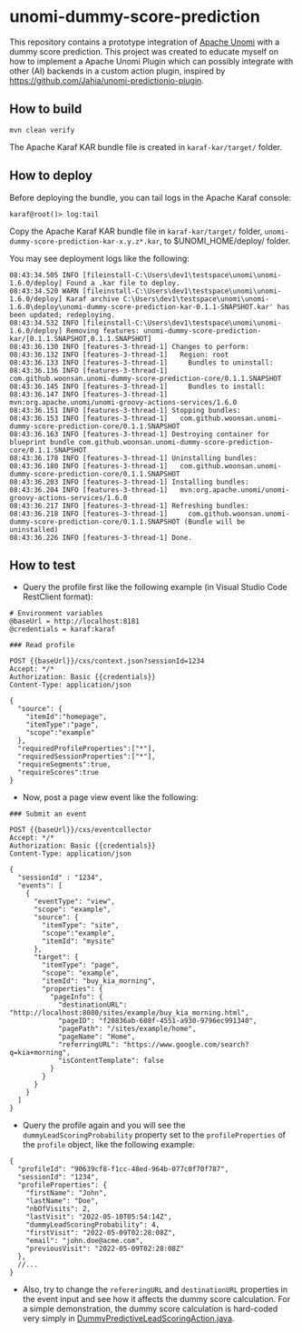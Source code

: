 # unomi-dummy-score-prediction

This repository contains a prototype integration of [Apache Unomi](https://unomi.apache.org/) with a dummy score prediction.
This project was created to educate myself on how to implement a Apache Unomi Plugin which can possibly integrate with other (AI) backends in a custom action plugin, inspired by https://github.com/Jahia/unomi-predictionio-plugin.

## How to build

```
mvn clean verify
```

The Apache Karaf KAR bundle file is created in `karaf-kar/target/` folder.

## How to deploy

Before deploying the bundle, you can tail logs in the Apache Karaf console:

```
karaf@root()> log:tail
```

Copy the Apache Karaf KAR bundle file in `karaf-kar/target/` folder, `unomi-dummy-score-prediction-kar-x.y.z*.kar`, to $UNOMI_HOME/deploy/ folder.

You may see deployment logs like the following:

```
08:43:34.505 INFO [fileinstall-C:\Users\dev1\testspace\unomi\unomi-1.6.0/deploy] Found a .kar file to deploy.
08:43:34.520 WARN [fileinstall-C:\Users\dev1\testspace\unomi\unomi-1.6.0/deploy] Karaf archive C:\Users\dev1\testspace\unomi\unomi-1.6.0\deploy\unomi-dummy-score-prediction-kar-0.1.1-SNAPSHOT.kar' has been updated; redeploying.
08:43:34.532 INFO [fileinstall-C:\Users\dev1\testspace\unomi\unomi-1.6.0/deploy] Removing features: unomi-dummy-score-prediction-kar/[0.1.1.SNAPSHOT,0.1.1.SNAPSHOT]
08:43:36.130 INFO [features-3-thread-1] Changes to perform:
08:43:36.132 INFO [features-3-thread-1]   Region: root
08:43:36.133 INFO [features-3-thread-1]     Bundles to uninstall:
08:43:36.136 INFO [features-3-thread-1]       com.github.woonsan.unomi-dummy-score-prediction-core/0.1.1.SNAPSHOT
08:43:36.145 INFO [features-3-thread-1]     Bundles to install:
08:43:36.147 INFO [features-3-thread-1]       mvn:org.apache.unomi/unomi-groovy-actions-services/1.6.0
08:43:36.151 INFO [features-3-thread-1] Stopping bundles:
08:43:36.153 INFO [features-3-thread-1]   com.github.woonsan.unomi-dummy-score-prediction-core/0.1.1.SNAPSHOT
08:43:36.163 INFO [features-3-thread-1] Destroying container for blueprint bundle com.github.woonsan.unomi-dummy-score-prediction-core/0.1.1.SNAPSHOT
08:43:36.178 INFO [features-3-thread-1] Uninstalling bundles:
08:43:36.180 INFO [features-3-thread-1]   com.github.woonsan.unomi-dummy-score-prediction-core/0.1.1.SNAPSHOT
08:43:36.203 INFO [features-3-thread-1] Installing bundles:
08:43:36.204 INFO [features-3-thread-1]   mvn:org.apache.unomi/unomi-groovy-actions-services/1.6.0
08:43:36.217 INFO [features-3-thread-1] Refreshing bundles:
08:43:36.218 INFO [features-3-thread-1]     com.github.woonsan.unomi-dummy-score-prediction-core/0.1.1.SNAPSHOT (Bundle will be uninstalled)
08:43:36.226 INFO [features-3-thread-1] Done.
```

## How to test

- Query the profile first like the following example (in Visual Studio Code RestClient format):

```
# Environment variables
@baseUrl = http://localhost:8181
@credentials = karaf:karaf

### Read profile

POST {{baseUrl}}/cxs/context.json?sessionId=1234
Accept: */*
Authorization: Basic {{credentials}}
Content-Type: application/json

{
  "source": {
    "itemId":"homepage",
    "itemType":"page",
    "scope":"example"
  },
  "requiredProfileProperties":["*"],
  "requiredSessionProperties":["*"],
  "requireSegments":true,
  "requireScores":true
}
```

- Now, post a page view event like the following:

```
### Submit an event

POST {{baseUrl}}/cxs/eventcollector
Accept: */*
Authorization: Basic {{credentials}}
Content-Type: application/json

{
  "sessionId" : "1234",
  "events": [
    {
      "eventType": "view",
      "scope": "example",
      "source": {
        "itemType": "site", 
        "scope":"example", 
        "itemId": "mysite" 
      },
      "target": {
        "itemType": "page",
        "scope": "example",
        "itemId": "buy_kia_morning",
        "properties": {
          "pageInfo": {
            "destinationURL": "http://localhost:8080/sites/example/buy_kia_morning.html",
            "pageID": "f20836ab-608f-4551-a930-9796ec991340",
            "pagePath": "/sites/example/home",
            "pageName": "Home",
            "referringURL": "https://www.google.com/search?q=kia+morning",
            "isContentTemplate": false
          }
        }
      }
    }
  ]
}
```

- Query the profile again and you will see the `dummyLeadScoringProbability` property set to the `profileProperties` of the `profile` object, like the following example:

```
{
  "profileId": "90639cf8-f1cc-48ed-964b-077c0f70f787",
  "sessionId": "1234",
  "profileProperties": {
    "firstName": "John",
    "lastName": "Doe",
    "nbOfVisits": 2,
    "lastVisit": "2022-05-10T05:54:14Z",
    "dummyLeadScoringProbability": 4,
    "firstVisit": "2022-05-09T02:28:08Z",
    "email": "john.doe@acme.com",
    "previousVisit": "2022-05-09T02:28:08Z"
  },
  //...
}
```

- Also, try to change the `refereringURL` and `destinationURL` properties in the event input and see how it affects the dummy score calculation.
  For a simple demonstration, the dummy score calculation is hard-coded very simply in [DummyPredictiveLeadScoringAction.java](/woonsan/unomi-dummy-score-prediction/blob/main/core/src/main/java/com/github/woonsan/unomi/dummyprediction/DummyPredictiveLeadScoringAction.java).

